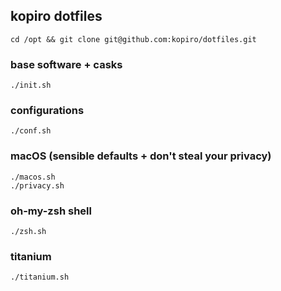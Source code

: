 ## kopiro dotfiles

```
cd /opt && git clone git@github.com:kopiro/dotfiles.git
```

### base software + casks

```
./init.sh
```

### configurations

```
./conf.sh
```

### macOS (sensible defaults + don't steal your privacy)

```
./macos.sh
./privacy.sh
```

### oh-my-zsh shell

```
./zsh.sh
```

### titanium

```
./titanium.sh
```
